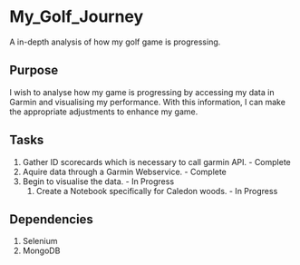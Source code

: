 # My_Golf_Journey
A in-depth analysis of how my golf game is progressing.

## Purpose

I wish to analyse how my game is progressing by accessing my data in Garmin and visualising my performance. With this information, I can make the appropriate adjustments to enhance my game.

## Tasks

1. Gather ID scorecards which is necessary to call garmin API. - Complete
2. Aquire data through a Garmin Webservice. - Complete
3. Begin to visualise the data. - In Progress
    1. Create a Notebook specifically for Caledon woods. - In Progress

## Dependencies

1. Selenium
2. MongoDB